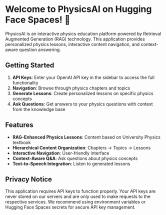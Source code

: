 # Welcome to PhysicsAI on Hugging Face Spaces! 🔭

PhysicsAI is an interactive physics education platform powered by Retrieval Augmented Generation (RAG) technology. This application provides personalized physics lessons, interactive content navigation, and context-aware question answering.

## Getting Started

1. **API Keys**: Enter your OpenAI API key in the sidebar to access the full functionality
2. **Navigation**: Browse through physics chapters and topics
3. **Generate Lessons**: Create personalized lessons on specific physics concepts
4. **Ask Questions**: Get answers to your physics questions with context from the knowledge base

## Features

- **RAG-Enhanced Physics Lessons**: Content based on University Physics textbook
- **Hierarchical Content Organization**: Chapters → Topics → Lessons
- **Interactive Navigation**: User-friendly interface
- **Context-Aware Q&A**: Ask questions about physics concepts
- **Text-to-Speech Integration**: Listen to generated lessons

## Privacy Notice

This application requires API keys to function properly. Your API keys are never stored on our servers and are only used to make requests to the respective services. We recommend using environment variables or Hugging Face Spaces secrets for secure API key management.
